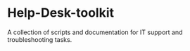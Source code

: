# Help-Desk-toolkit
A collection of scripts and documentation for IT support and troubleshooting tasks.
